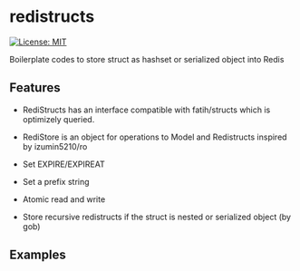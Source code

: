 # redistructs
[![License: MIT](https://img.shields.io/badge/License-MIT-blue.svg)](https://opensource.org/licenses/MIT)

Boilerplate codes to store struct as hashset or serialized object into Redis

## Features
 - RediStructs has an interface compatible with fatih/structs which is optimizely queried.

 - RediStore is an object for operations to Model and Redistructs inspired by izumin5210/ro

 - Set EXPIRE/EXPIREAT

 - Set a prefix string

 - Atomic read and write

 - Store recursive redistructs if the struct is nested or serialized object (by gob)

## Examples
